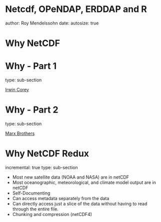 Netcdf, OPeNDAP, ERDDAP and R
========================================================
author: Roy Mendelssohn
date: 
autosize: true

Why NetCDF
========================================================


Why - Part 1
========================================================
type: sub-section

[Irwin Corey](https://www.youtube.com/watch?v=RHlLmYVCzKY)

Why - Part 2
========================================================
type: sub-section

[Marx Brothers](https://www.youtube.com/watch?v=v3hjo7V7TPs)

Why NetCDF Redux
========================================================
incremental: true
type: sub-section

- Most new satellite data (NOAA and NASA)  are in netCDF
- Most oceanographic, meteorological, and climate model output are in netCDF
- Self-Documenting 
- Can access metadata separately from the data
- Can directly access just a slice of the data without having to read through the entire file. 
- Chunking and compression (netCDF4)
